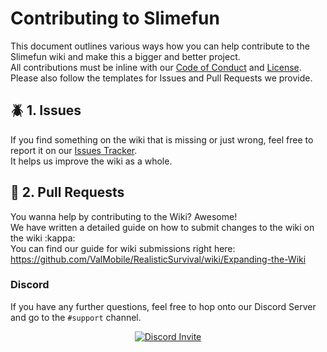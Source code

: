 # Contributing to Slimefun
This document outlines various ways how you can help contribute to the Slimefun wiki and make this a bigger and better project.<br>
All contributions must be inline with our [Code of Conduct](https://github.com/ValMobile/RealisticSurvival-Wiki/blob/master/.github/CODE_OF_CONDUCT.md) and [License](https://github.com/ValMobile/RealisticSurvival-Wiki/blob/master/LICENSE).
Please also follow the templates for Issues and Pull Requests we provide.

## :beetle: 1. Issues
If you find something on the wiki that is missing or just wrong, feel free to report it on our [Issues Tracker](https://github.com/ValMobile/RealisticSurvival-Wiki/issues).<br>
It helps us improve the wiki as a whole.

## :memo: 2. Pull Requests
You wanna help by contributing to the Wiki? Awesome!<br>
We have written a detailed guide on how to submit changes to the wiki on the wiki :kappa:<br>
You can find our guide for wiki submissions right here:<br>
https://github.com/ValMobile/RealisticSurvival/wiki/Expanding-the-Wiki


### Discord

If you have any further questions, feel free to hop onto our Discord Server and go to the `#support` channel.

<p align="center">
  <a href="https://discord.gg/mMt3f4usqK">
    <img src="" alt="Discord Invite"/>
  </a>
</p>
